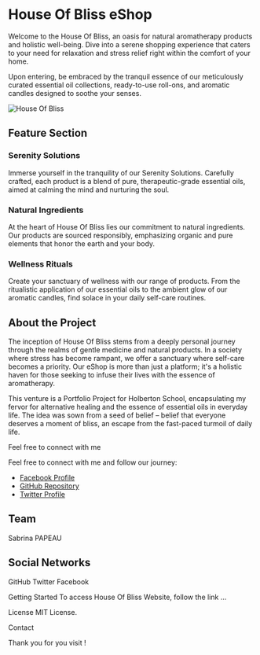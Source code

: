 # House Of Bliss eShop


Welcome to the House Of Bliss, an oasis for natural aromatherapy products and holistic well-being. Dive into a serene shopping experience that caters to your need for relaxation and stress relief right within the comfort of your home.

Upon entering, be embraced by the tranquil essence of our meticulously curated essential oil collections, ready-to-use roll-ons, and aromatic candles designed to soothe your senses.

![House Of Bliss]("\\wsl.localhost\Ubuntu-20.04\root\House-Of-Bliss_eShop\react-frontend\public\images\servicescircle.png")

## Feature Section

### Serenity Solutions
Immerse yourself in the tranquility of our Serenity Solutions. Carefully crafted, each product is a blend of pure, therapeutic-grade essential oils, aimed at calming the mind and nurturing the soul.

### Natural Ingredients
At the heart of House Of Bliss lies our commitment to natural ingredients. Our products are sourced responsibly, emphasizing organic and pure elements that honor the earth and your body.

### Wellness Rituals
Create your sanctuary of wellness with our range of products. From the ritualistic application of our essential oils to the ambient glow of our aromatic candles, find solace in your daily self-care routines.

## About the Project

The inception of House Of Bliss stems from a deeply personal journey through the realms of gentle medicine and natural products. In a society where stress has become rampant, we offer a sanctuary where self-care becomes a priority. Our eShop is more than just a platform; it's a holistic haven for those seeking to infuse their lives with the essence of aromatherapy.

This venture is a Portfolio Project for Holberton School, encapsulating my fervor for alternative healing and the essence of essential oils in everyday life. The idea was sown from a seed of belief – belief that everyone deserves a moment of bliss, an escape from the fast-paced turmoil of daily life.

Feel free to connect with me

Feel free to connect with me and follow our journey:
- [Facebook Profile](https://www.facebook.com/profile.php?id=61553967928400)
- [GitHub Repository](https://github.com/Holbiwan/House-of-Bliss_eShop.git)
- [Twitter Profile](@Holbiwan_Place)

## Team 
Sabrina PAPEAU

## Social Networks
GitHub
Twitter
Facebook 

Getting Started
To access House Of Bliss Website, follow the link ... 

License
MIT License.

Contact

Thank you for you visit !


